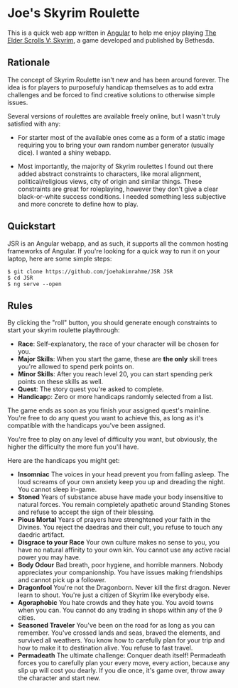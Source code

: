 Joe's Skyrim Roulette
=====================

This is a quick web app written in [Angular](https://angular.io) to help me
enjoy playing [The Elder Scrolls V: Skyrim](https://en.wikipedia.org/wiki/The_Elder_Scrolls_V:_Skyrim),
a game developed and published by Bethesda.


Rationale
---------

The concept of Skyrim Roulette isn't new and has been around forever. The idea
is for players to purposefuly handicap themselves as to add extra challenges and
be forced to find creative solutions to otherwise simple issues.

Several versions of roulettes are available freely online, but I wasn't truly
satisfied with any:

- For starter most of the available ones come as a form of a static image
  requiring you to bring your own random number generator (usually dice). I
  wanted a shiny webapp.

- Most importantly, the majority of Skyrim roulettes I found out there added
  abstract constraints to characters, like moral alignment, political/religious
  views, city of origin and similar things. These constraints are great for
  roleplaying, however they don't give a clear black-or-white success
  conditions. I needed something less subjective and more concrete to define how
  to play.


Quickstart
----------

JSR is an Angular webapp, and as such, it supports all the common hosting
frameworks of Angular. If you're looking for a quick way to run it on your
laptop, here are some simple steps:

	$ git clone https://github.com/joehakimrahme/JSR JSR
	$ cd JSR
	$ ng serve --open


Rules
-----

By clicking the "roll" button, you should generate enough constraints to start
your skyrim roulette playthrough:

- **Race**: Self-explanatory, the race of your character will be chosen for you.
- **Major Skills**: When you start the game, these are **the only** skill trees
  you're allowed to spend perk points on.
- **Minor Skills**: After you reach level 20, you can start spending perk points
  on these skills as well.
- **Quest**: The story quest you're asked to complete.
- **Handicap**p: Zero or more handicaps randomly selected from a list.

The game ends as soon as you finish your assigned quest's mainline. You're free
to do any quest you want to achieve this, as long as it's compatible with the
handicaps you've been assigned.

You're free to play on any level of difficulty you want, but obviously, the
higher the difficulty the more fun you'll have.

Here are the handicaps you might get:

* **Insomniac** The voices in your head prevent you from falling asleep. The
  loud screams of your own anxiety keep you up and dreading the night. You
  cannot sleep in-game.
* **Stoned** Years of substance abuse have made your body insensitive to natural
  forces. You remain completely apathetic around Standing Stones and refuse to
  accept the sign of their blessing.
* **Pious Mortal** Years of prayers have strenghtened your faith in the
  Divines. You reject the daedras and their cult, you refuse to touch any
  daedric artifact.
* **Disgrace to your Race** Your own culture makes no sense to you, you have no
  natural affinity to your own kin. You cannot use any active racial power you
  may have.
* **Body Odour** Bad breath, poor hygiene, and horrible manners. Nobody
  appreciates your companionship. You have issues making friendships and cannot
  pick up a follower.
* **Dragonfool** You're not the Dragonborn. Never kill the first dragon. Never
  learn to shout. You're just a citizen of Skyrim like everybody else.
* **Agoraphobic** You hate crowds and they hate you. You avoid towns when you
  can. You cannot do any trading in shops within any of the 9 cities.
* **Seasoned Traveler** You've been on the road for as long as you can
  remember. You've crossed lands and seas, braved the elements, and survived all
  weathers. You know how to carefully plan for your trip and how to make it to
  destination alive. You refuse to fast travel.
* **Permadeath** The ultimate challenge: Conquer death itself! Permadeath forces
  you to carefully plan your every move, every action, because any slip up will
  cost you dearly. If you die once, it's game over, throw away the character and
  start new.

